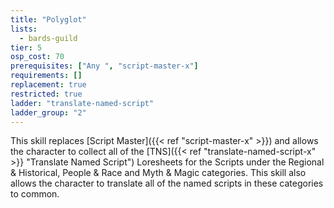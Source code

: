 ```yaml
---
title: "Polyglot"
lists:
  - bards-guild
tier: 5
osp_cost: 70
prerequisites: ["Any ", "script-master-x"]
requirements: []
replacement: true
restricted: true
ladder: "translate-named-script"
ladder_group: "2"
---
```


This skill replaces [Script Master]({{< ref "script-master-x" >}}) and allows the character to collect all of the [TNS]({{< ref "translate-named-script-x" >}} "Translate Named Script") Loresheets for the Scripts under the Regional & Historical, People & Race and Myth & Magic categories. This skill also allows the character to translate all of the named scripts in these categories to common.
